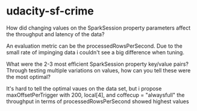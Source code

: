 # udacity-sf-crime

How did changing values on the SparkSession property parameters affect the throughput and latency of the data?

An evaluation metric can be the processedRowsPerSecond.
Due to the small rate of impinging data i couldn't see a big difference when tuning.

What were the 2-3 most efficient SparkSession property key/value pairs? Through testing multiple variations on values, how can you tell these were the most optimal?

It's hard to tell the optimal vaues on the data set, but i propose
maxOffsetPerTrigger with 200,
local[4], and
coffecup = "alwaysfull"
the throughput in terms of processedRowsPerSecond showed highest values

